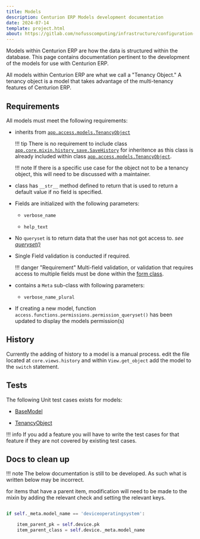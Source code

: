 ```yaml
---
title: Models
description: Centurion ERP Models development documentation
date: 2024-07-14
template: project.html
about: https://gitlab.com/nofusscomputing/infrastructure/configuration-management/centurion_erp
---
```


Models within Centurion ERP are how the data is structured within the database. This page contains documentation pertinent to the development of the models for use with Centurion ERP.

All models within Centurion ERP are what we call a "Tenancy Object." A tenancy object is a model that takes advantage of the multi-tenancy features of Centurion ERP.


## Requirements

All models must meet the following requirements:

- inherits from [`app.access.models.TenancyObject`](./api/models/tenancy_object.md)

    !!! tip
        There is no requirement to include class [`app.core.mixin.history_save.SaveHistory`](./api/models/core_history_save.md) for inheritence as this class is already included within class [`app.access.models.TenancyObject`](./api/models/tenancy_object.md).

    !!! note
        If there is a specific use case for the object not to be a tenancy object, this will need to be discussed with a maintainer.

- class has `__str__` method defined to return that is used to return a default value if no field is specified.

- Fields are initialized with the following parameters:

    - `verbose_name`

    - `help_text`

- No `queryset` is to return data that the user has not got access to. _see [queryset()](./api/models/tenancy_object.md#tenancy-object-manager)_

- Single Field validation is conducted if required.

    !!! danger "Requirement"
        Multi-field validation, or validation that requires access to multiple fields must be done within the [form class](./forms.md#requirements).

- contains a `Meta` sub-class with following parameters:

    - `verbose_name_plural`

- If creating a new model, function `access.functions.permissions.permission_queryset()` has been updated to display the models permission(s)


## History

Currently the adding of history to a model is a manual process. edit the file located at `core.views.history` and within `View.get_object` add the model to the `switch` statement.


## Tests

The following Unit test cases exists for models:

- [BaseModel](./api/tests/models.md#base-unit-tests-for-all-models)

- [TenancyObject](./api/tests/models.md#tenancy-model-unit-tests)

!!! info
    If you add a feature you will have to write the test cases for that feature if they are not covered by existing test cases.


## Docs to clean up

!!! note
    The below documentation is still to be developed. As such what is written below may be incorrect.

for items that have a parent item, modification will need to be made to the mixin by adding the relevant check and setting the relevant keys.

``` python

if self._meta.model_name == 'deviceoperatingsystem':

    item_parent_pk = self.device.pk
    item_parent_class = self.device._meta.model_name

```
